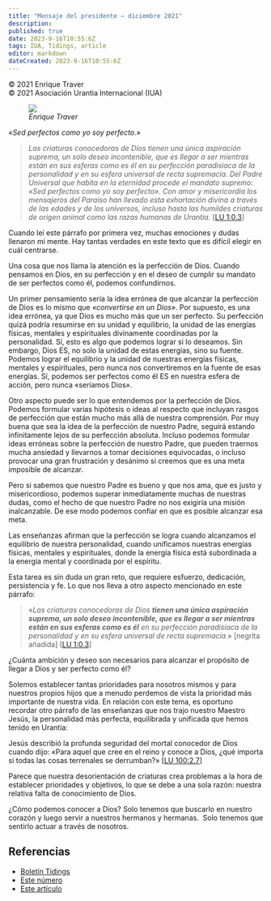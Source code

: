 ```yaml
---
title: "Mensaje del presidente – diciembre 2021"
description: 
published: true
date: 2023-9-16T10:55:6Z
tags: IUA, Tidings, article
editor: markdown
dateCreated: 2023-9-16T10:55:6Z
---
```


<p class="v-card v-sheet theme--light gray lighten-3 px-2">© 2021 Enrique Traver<br>© 2021 Asociación Urantia Internacional (IUA)</p>


<figure id="Figure_1" class="image urantiapedia">
<img src="/image/article/IUA_Tidings/image-1.jpeg">
<figcaption><em>Enrique Traver</em></figcaption>
</figure>

_«Sed perfectos como yo soy perfecto.»_

> _Las criaturas conocedoras de Dios tienen una única aspiración suprema, un solo deseo incontenible, que es llegar a ser mientras están en sus esferas como es él en su perfección paradisiaca de la personalidad y en su esfera universal de recta supremacía. Del Padre Universal que habita en la eternidad procede el mandato supremo: «Sed perfectos como yo soy perfecto». Con amor y misericordia los mensajeros del Paraíso han llevado esta exhortación divina a través de las edades y de los universos, incluso hasta las humildes criaturas de origen animal como las razas humanas de Urantia._ <a id="a43_589"></a>[[LU 1:0.3](/es/The_Urantia_Book/1#p0_3)]

Cuando leí este párrafo por primera vez, muchas emociones y dudas llenaron mi mente. Hay tantas verdades en este texto que es difícil elegir en cuál centrarse.

Una cosa que nos llama la atención es la perfección de Dios. Cuando pensamos en Dios, en su perfección y en el deseo de cumplir su mandato de ser perfectos como él, podemos confundirnos.

Un primer pensamiento sería la idea errónea de que alcanzar la perfección de Dios es lo mismo que _«convertirse en un Dios»_. Por supuesto, es una idea errónea, ya que Dios es mucho más que un ser perfecto. Su perfección quizá podría resumirse en su unidad y equilibrio, la unidad de las energías físicas, mentales y espirituales divinamente coordinadas por la personalidad. Sí, esto es algo que podemos lograr si lo deseamos. Sin embargo, Dios ES, no solo la unidad de estas energías, sino su fuente. Podemos lograr el equilibrio y la unidad de nuestras energías físicas, mentales y espirituales, pero nunca nos convertiremos en la fuente de esas energías. Sí, podemos ser perfectos como él ES en nuestra esfera de acción, pero nunca «seríamos Dios».

Otro aspecto puede ser lo que entendemos por la perfección de Dios. Podemos formular varias hipótesis o ideas al respecto que incluyan rasgos de perfección que están mucho más allá de nuestra comprensión. Por muy buena que sea la idea de la perfección de nuestro Padre, seguirá estando infinitamente lejos de su perfección absoluta. Incluso podemos formular ideas erróneas sobre la perfección de nuestro Padre, que pueden traernos mucha ansiedad y llevarnos a tomar decisiones equivocadas, o incluso provocar una gran frustración y desánimo si creemos que es una meta imposible de alcanzar.

Pero si sabemos que nuestro Padre es bueno y que nos ama, que es justo y misericordioso, podemos superar inmediatamente muchas de nuestras dudas, como el hecho de que nuestro Padre no nos exigiría una misión inalcanzable. De ese modo podemos confiar en que es posible alcanzar esa meta.

Las enseñanzas afirman que la perfección se logra cuando alcanzamos el equilibrio de nuestra personalidad, cuando unificamos nuestras energías físicas, mentales y espirituales, donde la energía física está subordinada a la energía mental y coordinada por el espíritu.

Esta tarea es sin duda un gran reto, que requiere esfuerzo, dedicación, persistencia y fe. Lo que nos lleva a otro aspecto mencionado en este párrafo:

> «_Las criaturas conocedoras de Dios **tienen una única aspiración suprema, un solo deseo incontenible, que es llegar a ser mientras están en sus esferas como es él** en su perfección paradisiaca de la personalidad y en su esfera universal de recta supremacía_.» [negrita añadida] <a id="a59_273"></a>[[LU 1:0.3](/es/The_Urantia_Book/1#p0_3)]

¿Cuánta ambición y deseo son necesarios para alcanzar el propósito de llegar a Dios y ser perfecto como él?

Solemos establecer tantas prioridades para nosotros mismos y para nuestros propios hijos que a menudo perdemos de vista la prioridad más importante de nuestra vida. En relación con este tema, es oportuno recordar otro párrafo de las enseñanzas que nos trajo nuestro Maestro Jesús, la personalidad más perfecta, equilibrada y unificada que hemos tenido en Urantia:

Jesús describió la profunda seguridad del mortal conocedor de Dios cuando dijo: «Para aquel que cree en el reino y conoce a Dios, ¿qué importa si todas las cosas terrenales se derrumban?» <a id="a65_162"></a>[[LU 100:2.7](/es/The_Urantia_Book/100#p2_7)]

Parece que nuestra desorientación de criaturas crea problemas a la hora de establecer prioridades y objetivos, lo que se debe a una sola razón: nuestra relativa falta de conocimiento de Dios.

¿Cómo podemos conocer a Dios? Solo tenemos que buscarlo en nuestro corazón y luego servir a nuestros hermanos y hermanas.  Solo tenemos que sentirlo actuar a través de nosotros.

## Referencias

- [Boletín Tidings](https://urantia-association.org/acerca-del-boletin-tidings/?lang=es)
- [Este número](https://urantia-association.org/newsletter/tidings-december-2021/)
- [Este artículo](https://urantia-association.org/mensaje-del-presidente-diciembre-2021/?lang=es)

